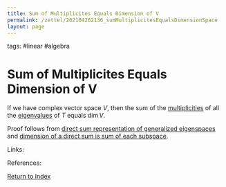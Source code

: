 ```yaml
---
title: Sum of Multiplicites Equals Dimension of V
permalink: /zettel/202104262136_sumMultiplicitesEqualsDimensionSpace
layout: page
---
```

tags: #linear #algebra

# Sum of Multiplicites Equals Dimension of V

If we have complex vector space $V$, then the sum of the [multiplicities](202104241520_multiplictyDefinitionEigenvalue) of 
all the [eigenvalues](202102120912_eigenvalueDefinition) of $T$ equals $\mathrm{dim} \, V$.

Proof follows from [direct sum representation of generalized eigenspaces](202104241507_descriptionOperatorComplexSpaceGeneralisedEigenspace) and 
[dimension of a direct sum is sum of each subspace](202102151834_dimensionDirectSum).

Links: 

References: 

[Return to Index](index)